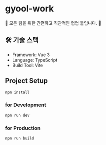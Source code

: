 # gyool-work

🍊 모든 팀을 위한 간편하고 직관적인 협업 툴입니다. 🍊

## 🛠️ 기술 스택

- Framework: Vue 3
- Language: TypeScript
- Build Tool: Vite


## Project Setup

```sh
npm install
```

### for Development

```sh
npm run dev
```

### for Production

```sh
npm run build
```
